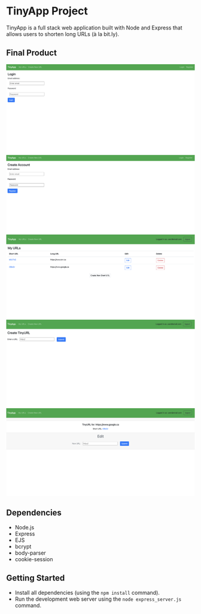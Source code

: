 # TinyApp Project

TinyApp is a full stack web application built with Node and Express that allows users to shorten long URLs (à la bit.ly).

## Final Product

!["Login Page"](https://github.com/megsmcbride/tinyApp/blob/main/docs/login.png)
!["Register Page"](https://github.com/megsmcbride/tinyApp/blob/main/docs/register.png)
!["Users Home Page"](https://github.com/megsmcbride/tinyApp/blob/main/docs/urls_index.png)
!["Create New URL Page](https://github.com/megsmcbride/tinyApp/blob/main/docs/urls_new.png)
!["ShortURL Page"](https://github.com/megsmcbride/tinyApp/blob/main/docs/urls_show.png)

## Dependencies

- Node.js
- Express
- EJS
- bcrypt
- body-parser
- cookie-session


## Getting Started

- Install all dependencies (using the `npm install` command).
- Run the development web server using the `node express_server.js` command.